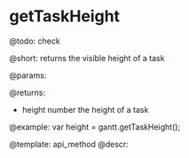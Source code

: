 getTaskHeight
=============


@todo:
	check 

@short:
	returns the visible height of a task

@params:

@returns:
- height	number	 the height of a task


@example:
var height = gantt.getTaskHeight();

@template:	api_method
@descr:

